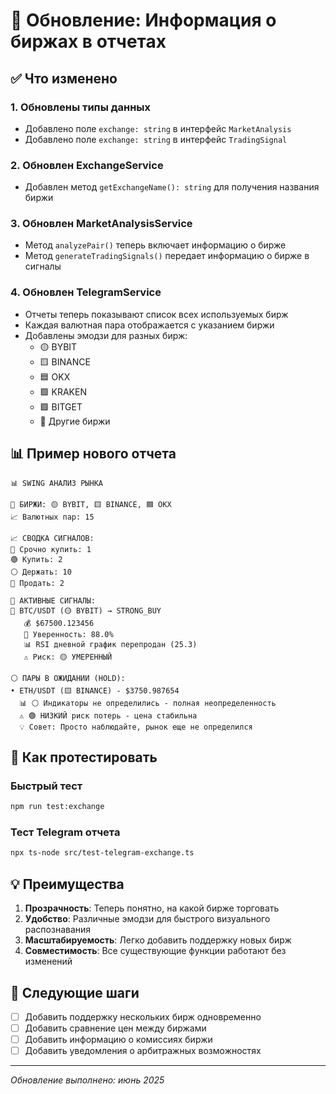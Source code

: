 # 🏦 Обновление: Информация о биржах в отчетах

## ✅ Что изменено

### 1. **Обновлены типы данных**
- Добавлено поле `exchange: string` в интерфейс `MarketAnalysis`
- Добавлено поле `exchange: string` в интерфейс `TradingSignal`

### 2. **Обновлен ExchangeService**
- Добавлен метод `getExchangeName(): string` для получения названия биржи

### 3. **Обновлен MarketAnalysisService**
- Метод `analyzePair()` теперь включает информацию о бирже
- Метод `generateTradingSignals()` передает информацию о бирже в сигналы

### 4. **Обновлен TelegramService**
- Отчеты теперь показывают список всех используемых бирж
- Каждая валютная пара отображается с указанием биржи
- Добавлены эмодзи для разных бирж:
  - 🟡 BYBIT
  - 🟨 BINANCE  
  - 🟦 OKX
  - 🟪 KRAKEN
  - 🟩 BITGET
  - 🔵 Другие биржи

## 📊 Пример нового отчета

```
📊 SWING АНАЛИЗ РЫНКА

🏦 БИРЖИ: 🟡 BYBIT, 🟨 BINANCE, 🟦 OKX
📈 Валютных пар: 15

📈 СВОДКА СИГНАЛОВ:
🚀 Срочно купить: 1
🟢 Купить: 2
⚪ Держать: 10
🔴 Продать: 2

🎯 АКТИВНЫЕ СИГНАЛЫ:
🚀 BTC/USDT (🟡 BYBIT) → STRONG_BUY
   💰 $67500.123456
   🎯 Уверенность: 88.0%
   📊 RSI дневной график перепродан (25.3)
   ⚠️ Риск: 🟡 УМЕРЕННЫЙ

⚪ ПАРЫ В ОЖИДАНИИ (HOLD):
• ETH/USDT (🟨 BINANCE) - $3750.987654
  📊 ⚪ Индикаторы не определились - полная неопределенность
  ⚠️ 🟢 НИЗКИЙ риск потерь - цена стабильна
  💡 Совет: Просто наблюдайте, рынок еще не определился
```

## 🔧 Как протестировать

### Быстрый тест
```bash
npm run test:exchange
```

### Тест Telegram отчета
```bash
npx ts-node src/test-telegram-exchange.ts
```

## 💡 Преимущества

1. **Прозрачность**: Теперь понятно, на какой бирже торговать
2. **Удобство**: Различные эмодзи для быстрого визуального распознавания
3. **Масштабируемость**: Легко добавить поддержку новых бирж
4. **Совместимость**: Все существующие функции работают без изменений

## 🚀 Следующие шаги

- [ ] Добавить поддержку нескольких бирж одновременно
- [ ] Добавить сравнение цен между биржами
- [ ] Добавить информацию о комиссиях биржи
- [ ] Добавить уведомления о арбитражных возможностях

---
*Обновление выполнено: июнь 2025*
